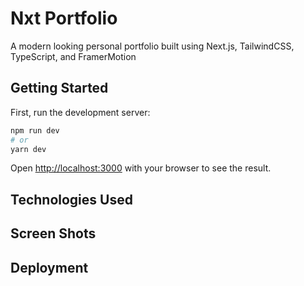 # Nxt Portfolio

A modern looking personal portfolio built using Next.js, TailwindCSS, TypeScript, and FramerMotion

## Getting Started

First, run the development server:

```bash
npm run dev
# or
yarn dev
```

Open [http://localhost:3000](http://localhost:3000) with your browser to see the result.

## Technologies Used

## Screen Shots

## Deployment
